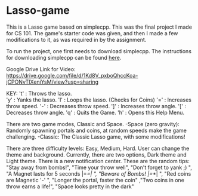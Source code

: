 # Lasso-game
This is a Lasso game based on simplecpp.
This was the final project I made for CS 101. The game's starter code was given, and then I made a few modifications to it, as was required in by the assignment.

To run the project, one first needs to download simplecpp. The instructions for downloading simplecpp can be found [here](https://www.cse.iitb.ac.in/~ranade/simplecpp/).

Google Drive Link for Video:
https://drive.google.com/file/d/1Kd8V_pxboQhccKoa-jCPONvTIXeniYsM/view?usp=sharing


KEY: 
't' : Throws the lasso.  
'y' : Yanks the lasso.
'l' : Loops the lasso.   (Checks for Coins)
'=' : Increases throw speed.  		 '-' : Decreases throw speed.
']' : Increases throw angle.   		'[' : Decreases throw angle.
'q' : Quits the Game.   		'h' : Opens this Help Menu.


There are two game modes, Classic and Space.
-Space (zero gravity):
   Randomly spawning portals and coins, at random speeds make the game challenging.
-Classic:
   The Classic Lasso game, with some modifications!

There are three difficulty levels: Easy, Medium, Hard.
User can change the theme and background. Currently, there are two options, Dark theme and Light theme.
There is a new notification center.
These are the random tips:
"Stay away from bombs!", "Time your throw well", "Don't forget to yank ;) ",
"A Magnet lasts for 5 seconds |=_=|  ", "Beware of Bombs! |=_*| ", "Red coins are Magnetic '-' ",
"Longer the portal, faster the coin" ,"Two coins in one throw earns a life!", "Space looks pretty in the dark"
